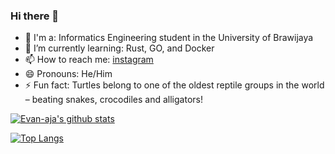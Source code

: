 ### Hi there 👋

<!--
**Evan-aja/Evan-aja** is a ✨ _special_ ✨ repository because its `README.md` (this file) appears on your GitHub profile.

Here are some ideas to get you started:

- 🔭 I’m currently working on ...
- 🌱 I’m currently learning ...
- 👯 I’m looking to collaborate on ...
- 🤔 I’m looking for help with ...
- 💬 Ask me about ...
- 📫 How to reach me: ...
- 😄 Pronouns: ...
- ⚡ Fun fact: ...
-->

- 🔭 I'm a: Informatics Engineering student in the University of Brawijaya
- 🌱 I’m currently learning: Rust, GO, and Docker
- 📫 How to reach me: [instagram](https://www.instagram.com/gabrielevan20/)
- 😄 Pronouns: He/Him
- ⚡ Fun fact: Turtles belong to one of the oldest reptile groups in the world – beating snakes, crocodiles and alligators!

[![Evan-aja's github stats](https://github-readme-stats.vercel.app/api?username=Evan-aja&theme=dracula&show_icons=true)](https://github.com/anuraghazra/github-readme-stats)
<!-- [![Top Langs](https://github-readme-stats.vercel.app/api/top-langs/?username=Evan-aja&layout=compact&theme=dracula)](https://github.com/anuraghazra/github-readme-stats) -->
[![Top Langs](https://github-readme-stats.vercel.app/api/top-langs/?username=Evan-aja&layout=compact&langs_count=10&theme=dracula&hide=javascript)](https://github.com/anuraghazra/github-readme-stats)

